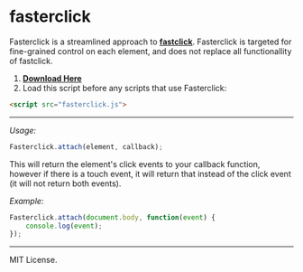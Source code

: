 # fasterclick
Fasterclick is a streamlined approach to **[fastclick](https://github.com/ftlabs/fastclick)**.
Fasterclick is targeted for fine-grained control on each element, and does not replace all functionallity of fastclick.

1. **[Download Here](https://github.com/jdh11235/fasterclick/releases)**
2. Load this script before any scripts that use Fasterclick:
```html
<script src="fasterclick.js">
```

___

*Usage:*
```javascript
Fasterclick.attach(element, callback);
```

This will return the element's click events to your callback function, however if there is a touch event, it will return that instead of the click event (it will not return both events).

*Example:*
```javascript
Fasterclick.attach(document.body, function(event) {
	console.log(event);
});
```

___

MIT License.
